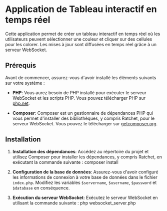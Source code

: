 # Application de Tableau interactif en temps réel

Cette application permet de créer un tableau interactif en temps réel où les utilisateurs peuvent sélectionner une couleur et cliquer sur des cellules pour les colorer. Les mises à jour sont diffusées en temps réel grâce à un serveur WebSocket.

## Prérequis

Avant de commencer, assurez-vous d'avoir installé les éléments suivants sur votre système :

- **PHP**: Vous aurez besoin de PHP installé pour exécuter le serveur WebSocket et les scripts PHP. Vous pouvez télécharger PHP sur [php.net](https://www.php.net/downloads.php).

- **Composer**: Composer est un gestionnaire de dépendances PHP qui vous permet d'installer des bibliothèques, y compris Ratchet, pour le serveur WebSocket. Vous pouvez le télécharger sur [getcomposer.org](https://getcomposer.org/download/).

## Installation

1. **Installation des dépendances**:
Accédez au répertoire du projet et utilisez Composer pour installer les dépendances, y compris Ratchet, en exécutant la commande suivante :
composer install


2. **Configuration de la base de données**:
Assurez-vous d'avoir configuré les informations de connexion à votre base de données dans le fichier `index.php`. Modifiez les variables `$servername`, `$username`, `$password` et `$database` en conséquence.

3. **Exécution du serveur WebSocket**:
Exécutez le serveur WebSocket en utilisant la commande suivante :
php websocket_server.php

